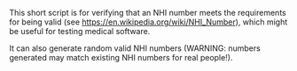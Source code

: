 This short script is for verifying that an NHI number meets the requirements for being valid (see https://en.wikipedia.org/wiki/NHI_Number), which might be useful for testing medical software.

It can also generate random valid NHI numbers (WARNING: numbers generated may match existing NHI numbers for real people!).

